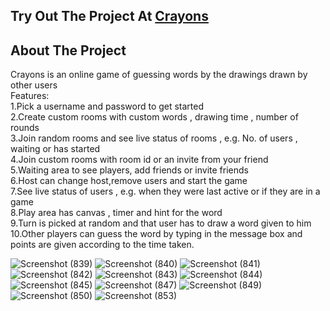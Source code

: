 ## Try Out The Project At [Crayons](http://18.117.217.51:3000/)

## About The Project
Crayons is an online game of guessing words by the drawings drawn by other users<br>
Features:<br>
1.Pick a username and password to get started<br>
2.Create custom rooms with custom words , drawing time , number of rounds<br>
3.Join random rooms and see live status of rooms , e.g. No. of users , waiting or has started<br>
4.Join custom rooms with room id or an invite from your friend<br>
5.Waiting area to see players, add friends or invite friends<br>
6.Host can change host,remove users and start the game<br>
7.See live status of users , e.g. when they were last active or if they are in a game<br>
8.Play area has canvas , timer and hint for the word<br>
9.Turn is picked at random and that user has to draw a word given to him<br>
10.Other players can guess the word by typing in the message box and points are given according to the time taken.<br>

![Screenshot (839)](https://user-images.githubusercontent.com/74171334/130415323-93f85342-eba1-4ef8-85bf-46e55d78ed15.png)
![Screenshot (840)](https://user-images.githubusercontent.com/74171334/130415341-e98a8d74-97a5-4402-8c75-e3b2251ada22.png)
![Screenshot (841)](https://user-images.githubusercontent.com/74171334/130415357-0dc90658-3aa1-414f-b10f-dff0477825e3.png)
![Screenshot (842)](https://user-images.githubusercontent.com/74171334/130415377-f582d046-13ea-48ec-9d17-b718616b0f77.png)
![Screenshot (843)](https://user-images.githubusercontent.com/74171334/130415404-18df16df-26b8-4d75-871c-c8e50be46725.png)
![Screenshot (844)](https://user-images.githubusercontent.com/74171334/130415430-30326445-9535-4c94-bcec-de55de7c6a0e.png)
![Screenshot (845)](https://user-images.githubusercontent.com/74171334/130415452-44051cf7-4cd3-4b54-bd34-ec82b8f513b2.png)
![Screenshot (847)](https://user-images.githubusercontent.com/74171334/130415478-569559db-be07-4db9-ba61-95dc60c60905.png)
![Screenshot (849)](https://user-images.githubusercontent.com/74171334/130415505-b47b1e77-b609-4016-a263-640c2109ccb8.png)
![Screenshot (850)](https://user-images.githubusercontent.com/74171334/130415517-e60ab945-0bf7-4fc5-840c-b4ba2ad1a92e.png)
![Screenshot (853)](https://user-images.githubusercontent.com/74171334/130415537-2289bd95-895b-4a4a-a2bc-45d5d4208597.png)

